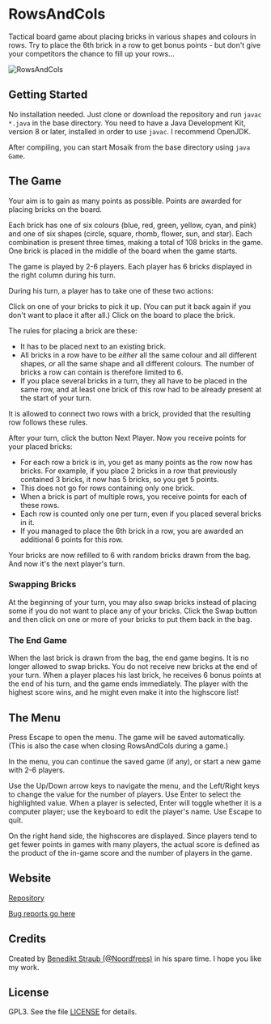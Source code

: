 # RowsAndCols
Tactical board game about placing bricks in various shapes and colours in rows. Try to place the 6th brick in a row to get bonus points - but don't give your competitors the chance to fill up your rows...

![RowsAndCols]()

## Getting Started

No installation needed. Just clone or download the repository and run `javac *.java` in the base directory. You need to have a Java Development Kit, version 8 or later, installed in order to use `javac`. I recommend OpenJDK.

After compiling, you can start Mosaik from the base directory using `java Game`.

## The Game

Your aim is to gain as many points as possible. Points are awarded for placing bricks on the board.

Each brick has one of six colours (blue, red, green, yellow, cyan, and pink) and one of six shapes (circle, square, rhomb, flower, sun, and star). Each combination is present three times, making a total of 108 bricks in the game. One brick is placed in the middle of the board when the game starts.

The game is played by 2-6 players. Each player has 6 bricks displayed in the right column during his turn.

During his turn, a player has to take one of these two actions:

Click on one of your bricks to pick it up. (You can put it back again if you don't want to place it after all.) Click on the board to place the brick.

The rules for placing a brick are these:

- It has to be placed next to an existing brick.
- All bricks in a row have to be *either* all the same colour and all different shapes, *or* all the same shape and all different colours. The number of bricks a row can contain is therefore limited to 6.
- If you place several bricks in a turn, they all have to be placed in the same row, and at least one brick of this row had to be already present at the start of your turn.

It is allowed to connect two rows with a brick, provided that the resulting row follows these rules.

After your turn, click the button Next Player. Now you receive points for your placed bricks:

- For each row a brick is in, you get as many points as the row now has bricks. For example, if you place 2 bricks in a row that previously contained 3 bricks, it now has 5 bricks, so you get 5 points.
- This does not go for rows containing only one brick.
- When a brick is part of multiple rows, you receive points for each of these rows.
- Each row is counted only one per turn, even if you placed several bricks in it.
- If you managed to place the 6th brick in a row, you are awarded an additional 6 points for this row.

Your bricks are now refilled to 6 with random bricks drawn from the bag. And now it's the next player's turn.

### Swapping Bricks

At the beginning of your turn, you may also swap bricks instead of placing some if you do not want to place any of your bricks. Click the Swap button and then click on one or more of your bricks to put them back in the bag.

### The End Game

When the last brick is drawn from the bag, the end game begins. It is no longer allowed to swap bricks. You do not receive new bricks at the end of your turn. When a player places his last brick, he receives 6 bonus points at the end of his turn, and the game ends immediately. The player with the highest score wins, and he might even make it into the highscore list!

## The Menu

Press Escape to open the menu. The game will be saved automatically. (This is also the case when closing RowsAndCols during a game.)

In the menu, you can continue the saved game (if any), or start a new game with 2-6 players.

Use the Up/Down arrow keys to navigate the menu, and the Left/Right keys to change the value for the number of players. Use Enter to select the highlighted value. When a player is selected, Enter will toggle whether it is a computer player; use the keyboard to edit the player's name. Use Escape to quit.

On the right hand side, the highscores are displayed. Since players tend to get fewer points in games with many players, the actual score is defined as the product of the in-game score and the number of players in the game.

## Website

[Repository](https://github.com/Noordfrees/RowsAndCols)

[Bug reports go here](https://github.com/Noordfrees/RowsAndCols/issues)

## Credits

Created by [Benedikt Straub (@Noordfrees)](https://github.com/Noordfrees) in his spare time. I hope you like my work.

## License

GPL3. See the file [LICENSE](https://github.com/Noordfrees/RowsAndCols/blob/master/LICENSE) for details.
